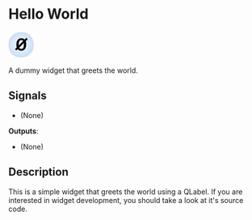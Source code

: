 Hello World
===========

![image](icons/mywidget.png)

A dummy widget that greets the world.

Signals
-------

- (None)

**Outputs**:

- (None)

Description
-----------

This is a simple widget that greets the world using a QLabel. If you are interested in widget development, you should take a look at it's source code.
